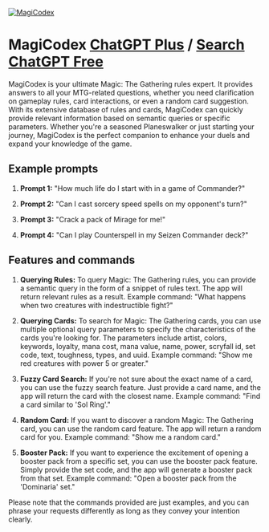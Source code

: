 
[![MagiCodex](https://files.oaiusercontent.com/file-kTJ42004XCmFxkd3n1Ro7Qqi?se=2123-10-13T23%3A04%3A24Z&sp=r&sv=2021-08-06&sr=b&rscc=max-age%3D31536000%2C%20immutable&rscd=attachment%3B%20filename%3D817e7d13-3175-4c6f-b174-91780101612e.png&sig=BEM0Y6r1c%2Bs9z1cL5XPLQAaws8KLP8UdKEs21dV95a0%3D)](https://chat.openai.com/g/g-RXmEBJKQT-magicodex)

# MagiCodex [ChatGPT Plus](https://chat.openai.com/g/g-RXmEBJKQT-magicodex) / [Search ChatGPT Free](https://gptcall.net/index.html#/?search=MagiCodex)

MagiCodex is your ultimate Magic: The Gathering rules expert. It provides answers to all your MTG-related questions, whether you need clarification on gameplay rules, card interactions, or even a random card suggestion. With its extensive database of rules and cards, MagiCodex can quickly provide relevant information based on semantic queries or specific parameters. Whether you're a seasoned Planeswalker or just starting your journey, MagiCodex is the perfect companion to enhance your duels and expand your knowledge of the game.

## Example prompts

1. **Prompt 1:** "How much life do I start with in a game of Commander?"

2. **Prompt 2:** "Can I cast sorcery speed spells on my opponent's turn?"

3. **Prompt 3:** "Crack a pack of Mirage for me!"

4. **Prompt 4:** "Can I play Counterspell in my Seizen Commander deck?"

## Features and commands

1. **Querying Rules:** To query Magic: The Gathering rules, you can provide a semantic query in the form of a snippet of rules text. The app will return relevant rules as a result. Example command: "What happens when two creatures with indestructible fight?"

2. **Querying Cards:** To search for Magic: The Gathering cards, you can use multiple optional query parameters to specify the characteristics of the cards you're looking for. The parameters include artist, colors, keywords, loyalty, mana cost, mana value, name, power, scryfall id, set code, text, toughness, types, and uuid. Example command: "Show me red creatures with power 5 or greater."

3. **Fuzzy Card Search:** If you're not sure about the exact name of a card, you can use the fuzzy search feature. Just provide a card name, and the app will return the card with the closest name. Example command: "Find a card similar to 'Sol Ring'."

4. **Random Card:** If you want to discover a random Magic: The Gathering card, you can use the random card feature. The app will return a random card for you. Example command: "Show me a random card."

5. **Booster Pack:** If you want to experience the excitement of opening a booster pack from a specific set, you can use the booster pack feature. Simply provide the set code, and the app will generate a booster pack from that set. Example command: "Open a booster pack from the 'Dominaria' set."

Please note that the commands provided are just examples, and you can phrase your requests differently as long as they convey your intention clearly.


